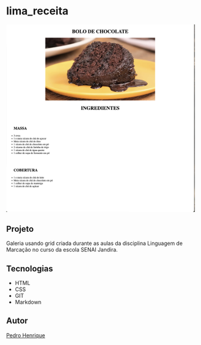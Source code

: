 # lima_receita

![](./preview.png)

## Projeto

Galeria usando grid criada durante as aulas da disciplina Linguagem de Marcação no curso da escola SENAI Jandira.

## Tecnologias
* HTML
* CSS
* GIT
* Markdown

## Autor
[Pedro Henrique]()

